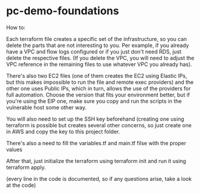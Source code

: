# pc-demo-foundations

How to:

Each terraform file creates a specific set of the infrastructure, so you can delete the parts that are not interesting to you. Per example, if you already have a VPC and flow logs configured or if you just don't need RDS, just delete the respective files. (If you delete the VPC, you will need to adjust the VPC reference in the remaining files to use whatever VPC you already has).

There's also two EC2 files (one of them creates the EC2 using Elastic IPs, but this makes impossible to run the file and remote exec providers) and the other one uses Public IPs, which in turn, allows the use of the providers for full automation. 
Choose the version that fits your environment better, but if you're using the EIP one, make sure you copy and run the scripts in the vulnerable host some other way.

You will also need to set up the SSH key beforehand (creating one using terraform is possible but creates several other concerns, so just create one in AWS and copy the key to this project folder.

There's also a need to fill the variables.tf and main.tf filse with the proper values 

Aftter that, just initialize the terraform using terraform init and run it using terraform apply.

(every line in the code is documented, so if any questions arise, take a look at the code)
